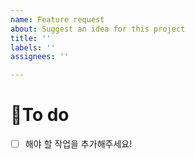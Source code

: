 ```yaml
---
name: Feature request
about: Suggest an idea for this project
title: ''
labels: ''
assignees: ''

---
```

# 📝To do
- [ ] 해야 할 작업을 추가해주세요!
